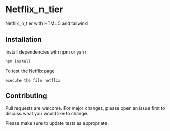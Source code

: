 # Netflix_n_tier
Netflix_n_tier with HTML 5 and tailwind
## Installation

Install dependencies with npm or yarn

```bash
npm install
```
To test the Netflix page
```windows
execute the file netflix
```

## Contributing
Pull requests are welcome. For major changes, please open an issue first to discuss what you would like to change.

Please make sure to update tests as appropriate.
